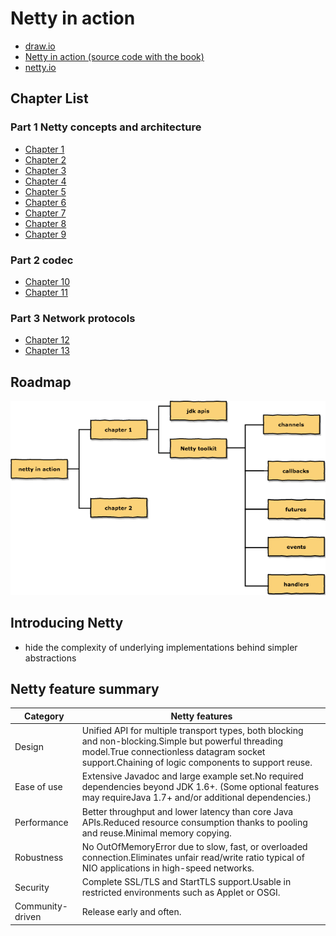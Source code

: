 # Netty in action

- [draw.io](draw.io/netty-in-action.xml)
- [Netty in action (source code with the book)](https://github.com/normanmaurer/netty-in-action)
- [netty.io](http://netty.io/)

## Chapter List

### Part 1  Netty concepts and architecture

- [Chapter 1](netty-in-action-chapter-01.md)
- [Chapter 2](netty-in-action-chapter-02.md)
- [Chapter 3](netty-in-action-chapter-03.md)
- [Chapter 4](netty-in-action-chapter-04.md)
- [Chapter 5](netty-in-action-chapter-05.md)
- [Chapter 6](netty-in-action-chapter-06.md)
- [Chapter 7](netty-in-action-chapter-07.md)
- [Chapter 8](netty-in-action-chapter-08.md)
- [Chapter 9](netty-in-action-chapter-09.md)

### Part 2 codec

- [Chapter 10](netty-in-action-chapter-10.md)
- [Chapter 11](netty-in-action-chapter-11.md)

### Part 3 Network protocols

- [Chapter 12](netty-in-action-chapter-12.md)
- [Chapter 13](netty-in-action-chapter-13.md)

## Roadmap

![netty in action](images/netty-in-action.png)

## Introducing Netty

- hide the complexity of underlying implementations behind simpler abstractions

## Netty feature summary

Category         | Netty features
-----------------| ----------------
Design           | Unified API for multiple transport types, both blocking and non-blocking.Simple but powerful threading model.True connectionless datagram socket support.Chaining of logic components to support reuse.
Ease of use      | Extensive Javadoc and large example set.No required dependencies beyond JDK 1.6+. (Some optional features may requireJava 1.7+ and/or additional dependencies.)
Performance      | Better  throughput and lower latency than core Java APIs.Reduced resource consumption thanks to pooling and reuse.Minimal memory copying.
Robustness       | No OutOfMemoryError due to slow, fast, or overloaded connection.Eliminates unfair read/write ratio typical of NIO applications in high-speed networks.
Security         | Complete SSL/TLS and StartTLS support.Usable in restricted environments such as Applet or OSGI.
Community-driven | Release early and often.